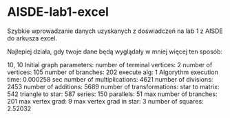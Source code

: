# AISDE-lab1-excel
Szybkie wprowadzanie danych uzyskanych z doświadczeń na lab 1 z AISDE do arkusza excel.

Najlepiej działa, gdy twoje dane będą wyglądały w mniej więcej ten sposób:

10, 10
Initial graph parameters:
number of terminal vertices: 2
number of vertices:          105
number of branches:          202
execute alg: 1
Algorythm execution time: 0.000258 sec
number of multiplications: 4621
number of divisions:       2453
number of additions:       5689
number of transformations:
star to matrix:   542
triangle to star: 587
series:           150
parallels:        51
max number of branches: 201
max vertex grad: 9
max vertex grad in star: 3
number of squares: 2.52032
